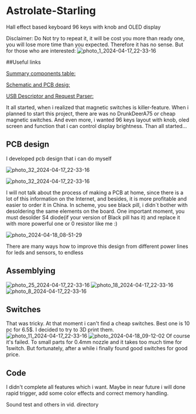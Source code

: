 # Astrolate-Starling
 Hall effect based keyboard 96 keys with knob and OLED display

Disclaimer: Do Not try to repeat it, it will be cost you more than ready one, you will lose more time than you expected. Therefore it has no sense. But for those who are interested:
![photo_1_2024-04-17_22-33-16](https://github.com/Astr0late/Astrolate-Starling/assets/92204862/55485710-be8a-4c21-8687-7e106b0f98b6)

##Useful links

[Summary components table:](https://docs.google.com/spreadsheets/d/1auTscNj8H9j_fcgZ-bffcughIZliOqQW7MaIze0y600/edit?usp=sharing)

[Schematic and PCB desig:](https://oshwlab.com/online_admin/hall_keyboard)

[USB Descriptor and Request Parser:](https://eleccelerator.com/usbdescreqparser)


It all started, when i realized that magnetic switches is killer-feature. When i planned to start this project, there are was no DrunkDeerA75 or cheap magnetic switches.
And even more, i wanted 96 keys layout with knob, oled screen and function that i can control display brightness.
Than all started... 

## PCB design
I developed pcb design that i can do myself

![photo_32_2024-04-17_22-33-16](https://github.com/Astr0late/Astrolate-Starling/assets/92204862/c35dbd1c-3ee9-4d92-870a-44778521ef20)

![photo_32_2024-04-17_22-33-16](https://github.com/Astr0late/Astrolate-Starling/assets/92204862/e31157c6-cf58-456d-a8aa-64d747437b48)


I will not talk about the process of making a PCB at home, since there is a lot of this information on the Internet, and besides, it is more profitable and easier to order it in China.
In scheme, you see black pill, i didn`t bother with desoldering the same elements on the board.
One important moment, you must desolder S4 diode(if your version of Black pill has it) and replace it with more powerful one or 0 resistor like me :)

![photo_2024-04-18_08-51-29](https://github.com/Astr0late/Astrolate-Starling/assets/92204862/2273e9d6-99e5-4888-9a79-494f306910da)

There are many ways how to improve this design from different power lines for leds and sensors, to endless

## Assemblying
![photo_25_2024-04-17_22-33-16](https://github.com/Astr0late/Astrolate-Starling/assets/92204862/e05a078f-d728-4ad6-bee8-6d2a50be36a0)
![photo_18_2024-04-17_22-33-16](https://github.com/Astr0late/Astrolate-Starling/assets/92204862/51baf2d7-e2b4-4aa7-acab-d210dd680068)
![photo_8_2024-04-17_22-33-16](https://github.com/Astr0late/Astrolate-Starling/assets/92204862/f327015a-5969-4d19-a3e7-25984236764d)

## Switches
That was tricky. At that moment i can't find a cheap switches. Best one is 10 pc for 6.5$. I decided to try to 3D print them.
![photo_11_2024-04-17_22-33-16](https://github.com/Astr0late/Astrolate-Starling/assets/92204862/fd51321b-54a9-444b-8ccd-b3da8f834313)
![photo_2024-04-18_09-12-02](https://github.com/Astr0late/Astrolate-Starling/assets/92204862/7b0b5354-0c49-4de6-ab83-e4e7c99901ba)
Of course it's failed. To small parts for 0.4mm nozzle and it takes too much time for 1switch. But fortunately, after a while i finally found good switches for good price.

## Code
I didn't complete all features which i want. Maybe in near future i will done rapid trigger, add some color effects and correct memory handling.

Sound test and others in vid. directory



